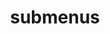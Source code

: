 ---
layout: page
title: submenus
nav: true
nav_order: 6
dropdown: true
children: 
    - title: cv
      permalink: /cv/
    - title: divider
    - title: teaching
      permalink: /teaching/
    - title: divider
    - title: career in comp. bio.
      permalink: /careerincompbio/
---